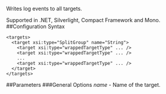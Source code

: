 Writes log events to all targets. 

Supported in .NET, Silverlight, Compact Framework and Mono.
##Configuration Syntax
```
<targets>
  <target xsi:type="SplitGroup" name="String">
    <target xsi:type="wrappedTargetType" ... />
    <target xsi:type="wrappedTargetType" ... />
    ...
    <target xsi:type="wrappedTargetType" ... />
  </target>
</targets>
```
##Parameters
###General Options
_name_ - Name of the target.